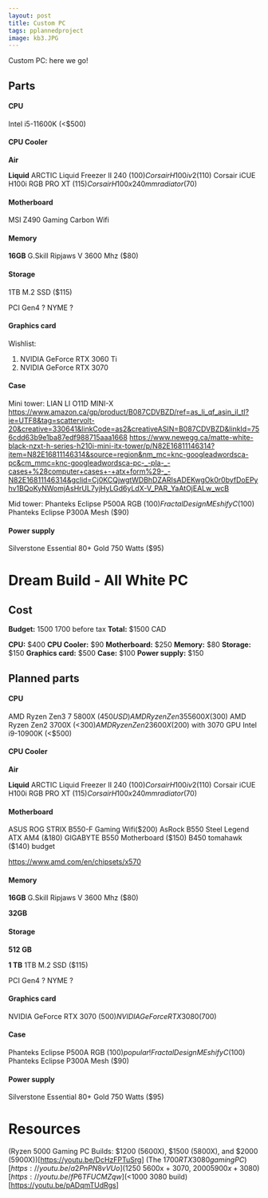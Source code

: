 ```yaml
---
layout: post
title: Custom PC
tags: pplannedproject
image: kb3.JPG
---
```



Custom PC: here we go!


## Parts
#### CPU
Intel i5-11600K (<$500)

#### CPU Cooler
**Air**

**Liquid**
ARCTIC Liquid Freezer II 240 ($100)
Corsair H100i v2 ($110)
Corsair iCUE H100i RGB PRO XT ($115)
Corsair H100x 240mm radiator ($70)


#### Motherboard
MSI Z490 Gaming Carbon Wifi


#### Memory
**16GB**
G.Skill Ripjaws V 3600 Mhz ($80)


#### Storage
1TB M.2 SSD ($115)

PCI Gen4 ? NYME ?

#### Graphics card
Wishlist:
1. NVIDIA GeForce RTX 3060 Ti
2. NVIDIA GeForce RTX 3070

#### Case
Mini tower:
LIAN LI O11D MINI-X
https://www.amazon.ca/gp/product/B087CDVBZD/ref=as_li_qf_asin_il_tl?ie=UTF8&tag=scattervolt-20&creative=330641&linkCode=as2&creativeASIN=B087CDVBZD&linkId=756cdd63b9e1ba87edf988715aaa1668
https://www.newegg.ca/matte-white-black-nzxt-h-series-h210i-mini-itx-tower/p/N82E16811146314?item=N82E16811146314&source=region&nm_mc=knc-googleadwordsca-pc&cm_mmc=knc-googleadwordsca-pc-_-pla-_-cases+%28computer+cases+-+atx+form%29-_-N82E16811146314&gclid=Cj0KCQjwgtWDBhDZARIsADEKwgOk0r0byfDoEPyhv1BQoKyNWomjAsHrUL7yjHyLGd6yLdX-V_PAR_YaAtOjEALw_wcB

Mid tower:
Phanteks Eclipse P500A RGB ($100)
Fractal Design MEshify C ($100)
Phanteks Eclipse P300A Mesh ($90)

#### Power supply
Silverstone Essential 80+ Gold 750 Watts ($95)



# Dream Build - All White PC

## Cost
**Budget:** $1500~$1700 before tax
**Total:** $1500 CAD

**CPU:** $400
**CPU Cooler:** $90
**Motherboard:** $250
**Memory:** $80
**Storage:** $150
**Graphics card:** $500
**Case:** $100
**Power supply:** $150


## Planned parts
#### CPU
AMD Ryzen Zen3 7 5800X ($450 USD)
AMD Ryzen Zen3 5 5600X ($300)
AMD Ryzen Zen2 3700X (<$300)
AMD Ryzen Zen2 3600X ($200) with 3070 GPU
Intel i9-10900K (<$500)

#### CPU Cooler
**Air**

**Liquid**
ARCTIC Liquid Freezer II 240 ($100)
Corsair H100i v2 ($110)
Corsair iCUE H100i RGB PRO XT ($115)
Corsair H100x 240mm radiator ($70)


#### Motherboard
ASUS ROG STRIX B550-F Gaming Wifi($200)
AsRock B550 Steel Legend ATX AM4 (&180)
GIGABYTE B550 Motherboard ($150)
B450 tomahawk ($140) budget

https://www.amd.com/en/chipsets/x570

#### Memory
**16GB**
G.Skill Ripjaws V 3600 Mhz ($80)

**32GB**

#### Storage
**512 GB**

**1 TB**
1TB M.2 SSD ($115)

PCI Gen4 ? NYME ?

#### Graphics card
NVIDIA GeForce RTX 3070 ($500)
NVIDIA GeForce RTX 3080 ($700)

#### Case
Phanteks Eclipse P500A RGB ($100) popular!
Fractal Design MEshify C ($100)
Phanteks Eclipse P300A Mesh ($90)

#### Power supply
Silverstone Essential 80+ Gold 750 Watts ($95)


# Resources
(Ryzen 5000 Gaming PC Builds: $1200 (5600X), $1500 (5800X), and $2000 (5900X))[https://youtu.be/DcHzFPTuSrg]
(The $1700 RTX 3080 gaming PC)[https://youtu.be/a2PnPN8vVUo]
($1250 5600x + 3070, $2000 5900x + 3080)[https://youtu.be/fP6TFUCMZqw]
(<$1000 3080 build)[https://youtu.be/pADqmTUdRgs]